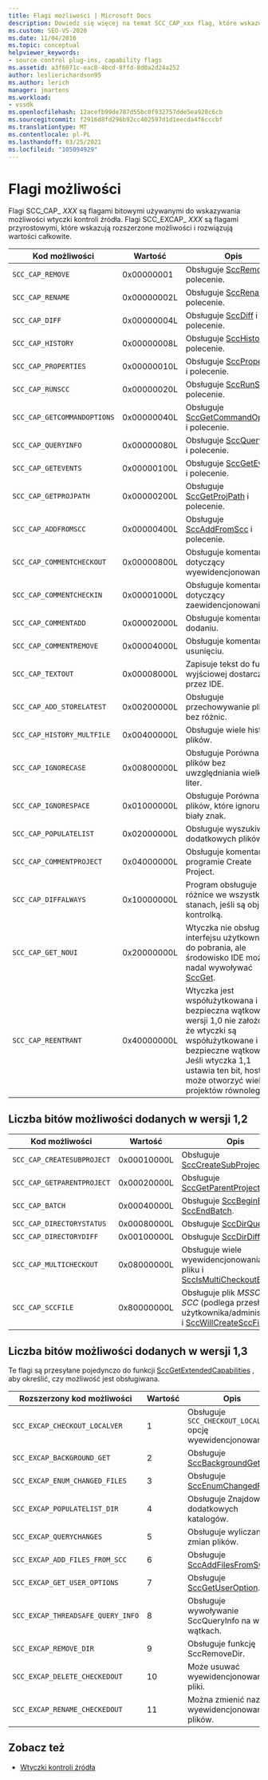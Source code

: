 ```yaml
---
title: Flagi możliwości | Microsoft Docs
description: Dowiedz się więcej na temat SCC_CAP_xxx flag, które wskazują możliwości wtyczki kontroli źródła i SCC_EXCAP_xxx flagi wskazujące rozszerzone możliwości.
ms.custom: SEO-VS-2020
ms.date: 11/04/2016
ms.topic: conceptual
helpviewer_keywords:
- source control plug-ins, capability flags
ms.assetid: a3f6071c-eac8-4bcd-8ffd-8d0a2d24a252
author: leslierichardson95
ms.author: lerich
manager: jmartens
ms.workload:
- vssdk
ms.openlocfilehash: 12acefb99de787d55bc0f932757dde5ea928c6cb
ms.sourcegitcommit: f2916d8fd296b92cc402597d1d1eecda4f6cccbf
ms.translationtype: MT
ms.contentlocale: pl-PL
ms.lasthandoff: 03/25/2021
ms.locfileid: "105094929"
---
```

# <a name="capability-flags"></a>Flagi możliwości
Flagi SCC_CAP_ *XXX* są flagami bitowymi używanymi do wskazywania możliwości wtyczki kontroli źródła. Flagi SCC_EXCAP_ *XXX* są flagami przyrostowymi, które wskazują rozszerzone możliwości i rozwiązują wartości całkowite.

|Kod możliwości|Wartość|Opis|
|---------------------|-----------|-----------------|
|`SCC_CAP_REMOVE`|0x00000001|Obsługuje [SccRemove](../extensibility/sccremove-function.md) i polecenie.|
|`SCC_CAP_RENAME`|0x00000002L|Obsługuje [SccRename](../extensibility/sccrename-function.md) i polecenie.|
|`SCC_CAP_DIFF`|0x00000004L|Obsługuje [SccDiff](../extensibility/sccdiff-function.md) i polecenie.|
|`SCC_CAP_HISTORY`|0x00000008L|Obsługuje [SccHistory](../extensibility/scchistory-function.md) i polecenie.|
|`SCC_CAP_PROPERTIES`|0x00000010L|Obsługuje [SccProperties](../extensibility/sccproperties-function.md) i polecenie.|
|`SCC_CAP_RUNSCC`|0x00000020L|Obsługuje [SccRunScc](../extensibility/sccrunscc-function.md) i polecenie.|
|`SCC_CAP_GETCOMMANDOPTIONS`|0x00000040L|Obsługuje [SccGetCommandOptions](../extensibility/sccgetcommandoptions-function.md) i polecenie.|
|`SCC_CAP_QUERYINFO`|0x00000080L|Obsługuje [SccQueryInfo](../extensibility/sccqueryinfo-function.md) i polecenie.|
|`SCC_CAP_GETEVENTS`|0x00000100L|Obsługuje [SccGetEvents](../extensibility/sccgetevents-function.md) i polecenie.|
|`SCC_CAP_GETPROJPATH`|0x00000200L|Obsługuje [SccGetProjPath](../extensibility/sccgetprojpath-function.md) i polecenie.|
|`SCC_CAP_ADDFROMSCC`|0x00000400L|Obsługuje [SccAddFromScc](../extensibility/sccaddfromscc-function.md) i polecenie.|
|`SCC_CAP_COMMENTCHECKOUT`|0x00000800L|Obsługuje komentarz dotyczący wyewidencjonowania.|
|`SCC_CAP_COMMENTCHECKIN`|0x00001000L|Obsługuje komentarz dotyczący zaewidencjonowania.|
|`SCC_CAP_COMMENTADD`|0x00002000L|Obsługuje komentarz po dodaniu.|
|`SCC_CAP_COMMENTREMOVE`|0x00004000L|Obsługuje komentarz po usunięciu.|
|`SCC_CAP_TEXTOUT`|0x00008000L|Zapisuje tekst do funkcji wyjściowej dostarczonej przez IDE.|
|`SCC_CAP_ADD_STORELATEST`|0x00200000L|Obsługuje przechowywanie plików bez różnic.|
|`SCC_CAP_HISTORY_MULTFILE`|0x00400000L|Obsługuje wiele historii plików.|
|`SCC_CAP_IGNORECASE`|0x00800000L|Obsługuje Porównanie plików bez uwzględniania wielkości liter.|
|`SCC_CAP_IGNORESPACE`|0x01000000L|Obsługuje Porównanie plików, które ignoruje biały znak.|
|`SCC_CAP_POPULATELIST`|0x02000000L|Obsługuje wyszukiwanie dodatkowych plików.|
|`SCC_CAP_COMMENTPROJECT`|0x04000000L|Obsługuje komentarze w programie Create Project.|
|`SCC_CAP_DIFFALWAYS`|0x10000000L|Program obsługuje różnice we wszystkich stanach, jeśli są objęte kontrolką.|
|`SCC_CAP_GET_NOUI`|0x20000000L|Wtyczka nie obsługuje interfejsu użytkownika do pobrania, ale środowisko IDE może nadal wywoływać [SccGet](../extensibility/sccget-function.md).|
|`SCC_CAP_REENTRANT`|0x40000000L|Wtyczka jest współużytkowana i bezpieczna wątkowo. W wersji 1,0 nie założono, że wtyczki są współużytkowane i bezpieczne wątkowo. Jeśli wtyczka 1,1 ustawia ten bit, host może otworzyć wiele projektów równolegle.|

## <a name="capability-bits-added-in-version-12"></a>Liczba bitów możliwości dodanych w wersji 1,2

|Kod możliwości|Wartość|Opis|
|---------------------|-----------|-----------------|
|`SCC_CAP_CREATESUBPROJECT`|0x00010000L|Obsługuje [SccCreateSubProject](../extensibility/scccreatesubproject-function.md).|
|`SCC_CAP_GETPARENTPROJECT`|0x00020000L|Obsługuje [SccGetParentProjectPath](../extensibility/sccgetparentprojectpath-function.md).|
|`SCC_CAP_BATCH`|0x00040000L|Obsługuje [SccBeginBatch](../extensibility/sccbeginbatch-function.md) i [SccEndBatch](../extensibility/sccendbatch-function.md).|
|`SCC_CAP_DIRECTORYSTATUS`|0x00080000L|Obsługuje [SccDirQueryInfo](../extensibility/sccdirqueryinfo-function.md).|
|`SCC_CAP_DIRECTORYDIFF`|0x00100000L|Obsługuje [SccDirDiff](../extensibility/sccdirdiff-function.md).|
|`SCC_CAP_MULTICHECKOUT`|0x08000000L|Obsługuje wiele wyewidencjonowania dla pliku i [SccIsMultiCheckoutEnabled](../extensibility/sccismulticheckoutenabled-function.md).|
|`SCC_CAP_SCCFILE`|0x80000000L|Obsługuje plik *MSSCCPRJ. SCC* (podlega przesłonięciu użytkownika/administratora) i [SccWillCreateSccFile](../extensibility/sccwillcreatesccfile-function.md).|

## <a name="capability-bits-added-in-version-13"></a>Liczba bitów możliwości dodanych w wersji 1,3
 Te flagi są przesyłane pojedynczo do funkcji [SccGetExtendedCapabilities](../extensibility/sccgetextendedcapabilities-function.md) , aby określić, czy możliwość jest obsługiwana.

|Rozszerzony kod możliwości|Wartość|Opis|
|------------------------------|-----------|-----------------|
|`SCC_EXCAP_CHECKOUT_LOCALVER`|1|Obsługuje `SCC_CHECKOUT_LOCALVER` opcję wyewidencjonowania.|
|`SCC_EXCAP_BACKGROUND_GET`|2|Obsługuje [SccBackgroundGet](../extensibility/sccbackgroundget-function.md).|
|`SCC_EXCAP_ENUM_CHANGED_FILES`|3|Obsługuje [SccEnumChangedFiles](../extensibility/sccenumchangedfiles-function.md).|
|`SCC_EXCAP_POPULATELIST_DIR`|4|Obsługuje Znajdowanie dodatkowych katalogów.|
|`SCC_EXCAP_QUERYCHANGES`|5|Obsługuje wyliczanie zmian plików.|
|`SCC_EXCAP_ADD_FILES_FROM_SCC`|6|Obsługuje [SccAddFilesFromSCC](../extensibility/sccaddfilesfromscc-function.md).|
|`SCC_EXCAP_GET_USER_OPTIONS`|7|Obsługuje [SccGetUserOption](../extensibility/sccgetuseroption-function.md).|
|`SCC_EXCAP_THREADSAFE_QUERY_INFO`|8|Obsługuje wywoływanie SccQueryInfo na wielu wątkach.|
|`SCC_EXCAP_REMOVE_DIR`|9|Obsługuje funkcję SccRemoveDir.|
|`SCC_EXCAP_DELETE_CHECKEDOUT`|10|Może usuwać wyewidencjonowane pliki.|
|`SCC_EXCAP_RENAME_CHECKEDOUT`|11|Można zmienić nazwy wyewidencjonowanych plików.|

## <a name="see-also"></a>Zobacz też
- [Wtyczki kontroli źródła](../extensibility/source-control-plug-ins.md)
